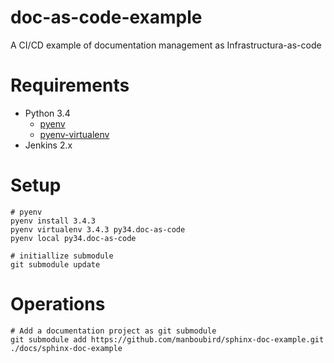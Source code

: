 # doc-as-code-example
A CI/CD example of documentation management as  Infrastructura-as-code


# Requirements

* Python 3.4
  * [pyenv](https://github.com/yyuu/pyenv)
  * [pyenv-virtualenv](https://github.com/yyuu/pyenv-virtualenv)
* Jenkins 2.x

# Setup


```
# pyenv 
pyenv install 3.4.3
pyenv virtualenv 3.4.3 py34.doc-as-code
pyenv local py34.doc-as-code

# initiallize submodule
git submodule update

```

# Operations

```
# Add a documentation project as git submodule 
git submodule add https://github.com/manboubird/sphinx-doc-example.git ./docs/sphinx-doc-example

```
